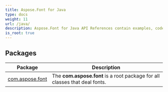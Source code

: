```yaml
---
title: Aspose.Font for Java
type: docs
weight: 11
url: /java/
description: Aspose.Font for Java API References contain examples, code snippets, and API documentation. It provides packages, classes, interfaces, and other API details.
is_root: true
---
```

## Packages
| Package | Description |
| --- | --- |
| [com.aspose.font](./com.aspose.font) | The **com.aspose.font** is a root package for all classes that deal fonts. |
